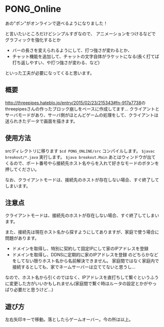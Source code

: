 # PONG_Online
あの"ポン"がオンラインで遊べるようになりました！

と言いたいところだけどシンプルすぎなので、
アニメーションをつけるなどでグラフィックを強化するとか
* バーの長さを変えられるようにして、打つ強さが変わるとか、
* チャット機能を追加して、チャットの文字自体がラケットになる(長く打てば打ち返しやすい、や打つ強さが変わる、など)

といった工夫が必要になってくると思います。

## 概要
<http://threepipes.hateblo.jp/entry/2015/02/23/215343#fn-917a7738>のthreepipesさんの作ったブロック崩しをベースに作成してます...
クライアントとサーバモードがあり、サーバ側がほとんどゲームの処理をして、クライアントは送られきたデータで画面を描きます。

## 使用方法
srcディレクトリに移ります
`$cd PONG_ONLINE/src`
コンパイルします。
`$javac breakout/*.java`
実行します。
`$java breakout.Main`
あとはウィンドウが出てくるので、ポート番号やら接続先ホスト名やらを入れて好きなモードのボタンを押してください。

なお、クライアントモードは、接続先のホストが存在しない場合、すぐ終了してしまいます。

## 注意点
クライアントモードは、接続先のホストが存在しない場合、すぐ終了してしまいます。

また、接続先は現在ホスト名から探すようにしてありますが、家庭で使う場合に問題があります。
* ドメインを取得し、特別に契約して固定IPにして家のIPアドレスを登録
* ドメインを取得し、DDNSに定期的に家のIPアドレスを登録
のどちらかなどをしてない限りホスト名から名前解決できません。
家庭間ではなく家庭内で接続するとしても、家でネームサーバーは立ててないと思うし...

なので、ホスト名から引くのではなく、IPアドレスを直打ちして繋ぐというふうに変更した方がいいかもしれません(家庭間で繋ぐ時はルータの設定とかがやっぱり必要だと思うけど...)

## 遊び方
左右矢印キーで移動。落としたらゲームオーバー。今の所は以上。